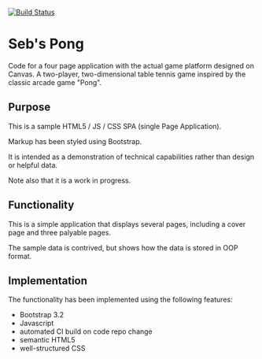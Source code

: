 [![Build Status](https://github.com/pacofine/sparta-javascript-game/new/master)](https://github.com/pacofine/sparta-javascript-game)

Seb's Pong
================

Code for a four page application with the actual game platform designed on Canvas. A two-player, two-dimensional table tennis game inspired by the classic arcade game "Pong". 

## Purpose

This is a sample HTML5 / JS / CSS SPA (single Page Application).

Markup has been styled using Bootstrap.

It is intended as a demonstration of technical capabilities rather than design or helpful data.

Note also that it is a work in progress.

## Functionality

This is a simple application that displays several pages, including a cover page and three palyable pages.

The sample data is contrived, but shows how the data is stored in OOP format.

## Implementation

The functionality has been implemented using the following features:

* Bootstrap 3.2
* Javascript
* automated CI build on code repo change
* semantic HTML5
* well-structured CSS 
